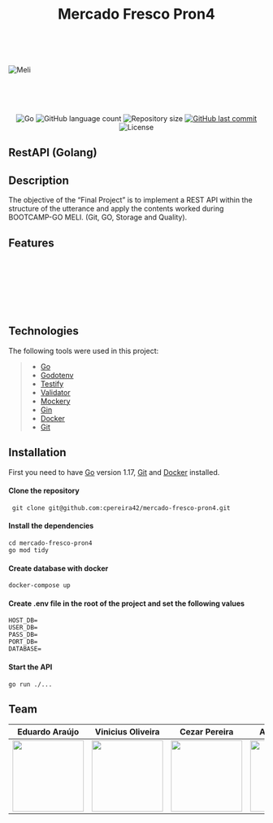 <h1 align="center">Mercado Fresco Pron4 </h1>
<br>
<br>
<br>

![Meli](https://anymarket.com.br/wp-content/uploads/2018/07/images.png)

<br>
<br>
<br>
<p align="center">
  <img alt="Go" src="https://img.shields.io/badge/technology-go-242D7B.svg">
  <img alt="GitHub language count" src="https://img.shields.io/github/languages/count/cpereira42/mercado-fresco-pron4?color=FFF159">

  <img alt="Repository size" src="https://img.shields.io/github/repo-size/cpereira42/mercado-fresco-pron4?color=242D7B">

  <a href="https://github.com/cpereira42/mercado-fresco-pron4/commits/master">
    <img alt="GitHub last commit" src="https://img.shields.io/github/last-commit/cpereira42/mercado-fresco-pron4?color=FFF159">
  </a>

  <img alt="License" src="https://img.shields.io/badge/license-MIT-242D7B">

</p>

## RestAPI (Golang)

## Description

The objective of the “Final Project” is to implement a REST API within the structure of the utterance and
apply the contents worked during BOOTCAMP-GO MELI. (Git, GO, Storage and Quality).

## Features
<br>
<br>
<br><br>
<br>
<br>


## Technologies

The following tools were used in this project:

> - [Go](https://go.dev/)
> - [Godotenv](https://github.com/joho/godotenv)
> - [Testify](https://github.com/stretchr/testify)
> - [Validator](https://pkg.go.dev/github.com/go-playground/validator/v10)
> - [Mockery](https://github.com/vektra/mockery)
> - [Gin](https://gin-gonic.com/)
> - [Docker](https://www.docker.com/)
> - [Git](https://git-scm.com/)

## Installation

First you need to have [Go](https://go.dev/) version 1.17, [Git](https://git-scm.com/) and [Docker](https://www.docker.com/) installed.

#### Clone the repository  
```shell
 git clone git@github.com:cpereira42/mercado-fresco-pron4.git
```
#### Install the dependencies
```shell 
cd mercado-fresco-pron4
go mod tidy
```
#### Create database with docker
```shell
docker-compose up
```
#### Create .env file in the root of the project and set the following values
```dosini
HOST_DB=
USER_DB=
PASS_DB=
PORT_DB=
DATABASE=
```
#### Start the API
```shell
go run ./...
```

## Team

| Eduardo Araújo | Vinicius Oliveira | Cezar Pereira | Adriana Rosa |José Neto| Eneas Sena| 
| :---: | :---: | :---: | :---: | :---: | :---: |
|[<img src="https://avatars.githubusercontent.com/eduaraujogf" width=140><br><sub></sub>](https://github.com/eduaraujogf)|[<img src="https://avatars.githubusercontent.com/runnice" width=140><br><sub></sub>](https://github.com/runnice) |[<img src="https://avatars.githubusercontent.com/cpereira42" width=140><br><sub></sub>](https://github.com/cpereira42) |[<img src="https://avatars.githubusercontent.com/adikrosa" width=140><br><sub></sub>](https://github.com/adikrosa) |[<img src="https://avatars.githubusercontent.com/JAMNeto" width=140><br><sub></sub>](https://github.com/JAMNeto) |[<img src="https://avatars.githubusercontent.com/eneassena" width=140><br><sub></sub>](https://github.com/eneassena) 





